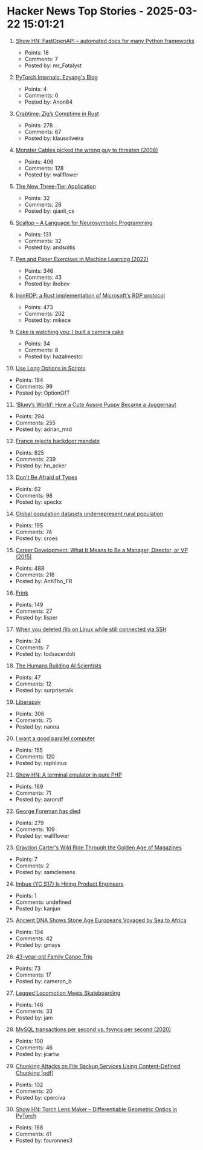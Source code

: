 # Hacker News Top Stories - 2025-03-22 15:01:21

1. [Show HN: FastOpenAPI – automated docs for many Python frameworks](https://github.com/mr-fatalyst/fastopenapi)
   - Points: 18
   - Comments: 7
   - Posted by: mr_Fatalyst

2. [PyTorch Internals: Ezyang's Blog](https://blog.ezyang.com/2019/05/pytorch-internals/)
   - Points: 4
   - Comments: 0
   - Posted by: Anon84

3. [Crabtime: Zig’s Comptime in Rust](https://crates.io/crates/crabtime)
   - Points: 278
   - Comments: 67
   - Posted by: klaussilveira

4. [Monster Cables picked the wrong guy to threaten (2008)](https://www.oncontracts.com/monster-cables-picked-the-wrong-guy-to-threaten/)
   - Points: 406
   - Comments: 128
   - Posted by: wallflower

5. [The New Three-Tier Application](https://www.dbos.dev/blog/new-three-tier-application)
   - Points: 32
   - Comments: 28
   - Posted by: qianli_cs

6. [Scallop – A Language for Neurosymbolic Programming](https://www.scallop-lang.org/)
   - Points: 131
   - Comments: 32
   - Posted by: andsoitis

7. [Pen and Paper Exercises in Machine Learning (2022)](https://arxiv.org/abs/2206.13446)
   - Points: 346
   - Comments: 43
   - Posted by: ibobev

8. [IronRDP: a Rust implementation of Microsoft's RDP protocol](https://github.com/Devolutions/IronRDP)
   - Points: 473
   - Comments: 202
   - Posted by: mikece

9. [Cake is watching you: I built a camera cake](https://medium.com/@hazalmestci/interact-with-your-cake-and-eat-it-too-24d25da25017)
   - Points: 34
   - Comments: 8
   - Posted by: hazalmestci

10. [Use Long Options in Scripts](https://matklad.github.io/2025/03/21/use-long-options-in-scripts.html)
   - Points: 184
   - Comments: 99
   - Posted by: OptionOfT

11. [‘Bluey’s World’: How a Cute Aussie Puppy Became a Juggernaut](https://www.hollywoodreporter.com/tv/tv-features/blueys-world-success-puppy-juggernaut-1236164905/)
   - Points: 294
   - Comments: 255
   - Posted by: adrian_mrd

12. [France rejects backdoor mandate](https://www.eff.org/deeplinks/2025/03/win-encryption-france-rejects-backdoor-mandate)
   - Points: 825
   - Comments: 239
   - Posted by: hn_acker

13. [Don't Be Afraid of Types](https://lmika.org/2025/03/18/dont-be-afraid-of-types.html)
   - Points: 62
   - Comments: 98
   - Posted by: speckx

14. [Global population datasets underrepresent rural population](https://www.nature.com/articles/s41467-025-56906-7)
   - Points: 195
   - Comments: 74
   - Posted by: croes

15. [Career Development: What It Means to Be a Manager, Director, or VP (2015)](https://kellblog.com/2015/03/08/career-development-what-it-really-means-to-be-a-manager-director-or-vp/)
   - Points: 488
   - Comments: 216
   - Posted by: AnhTho_FR

16. [Frink](https://frinklang.org/)
   - Points: 149
   - Comments: 27
   - Posted by: lisper

17. [When you deleted /lib on Linux while still connected via SSH](https://tinyhack.com/2022/09/16/when-you-deleted-lib-on-linux-while-still-connected-via-ssh/)
   - Points: 24
   - Comments: 7
   - Posted by: todsacerdoti

18. [The Humans Building AI Scientists](https://www.asimov.press/p/futurehouse)
   - Points: 47
   - Comments: 12
   - Posted by: surprisetalk

19. [Liberapay](https://en.liberapay.com/)
   - Points: 306
   - Comments: 75
   - Posted by: nanna

20. [I want a good parallel computer](https://raphlinus.github.io/gpu/2025/03/21/good-parallel-computer.html)
   - Points: 155
   - Comments: 120
   - Posted by: raphlinus

21. [Show HN: A terminal emulator in pure PHP](https://github.com/soloterm/screen)
   - Points: 169
   - Comments: 71
   - Posted by: aarondf

22. [George Foreman has died](https://variety.com/2025/tv/news/george-foreman-boxer-infomercial-star-dies-1236345523/)
   - Points: 279
   - Comments: 109
   - Posted by: wallflower

23. [Graydon Carter's Wild Ride Through the Golden Age of Magazines](https://www.newyorker.com/magazine/2025/03/24/when-the-going-was-good-graydon-carter-book-review)
   - Points: 7
   - Comments: 2
   - Posted by: samclemens

24. [Imbue (YC S17) Is Hiring Product Engineers](undefined)
   - Points: 1
   - Comments: undefined
   - Posted by: kanjun

25. [Ancient DNA Shows Stone Age Europeans Voyaged by Sea to Africa](https://www.nature.com/articles/d41586-025-00764-2)
   - Points: 104
   - Comments: 42
   - Posted by: gmays

26. [43-year-old Family Canoe Trip](https://paddlingmag.com/stories/features/legendary-43-year-family-canoe-story/)
   - Points: 73
   - Comments: 17
   - Posted by: cameron_b

27. [Legged Locomotion Meets Skateboarding](https://umich-curly.github.io/DHAL/)
   - Points: 146
   - Comments: 33
   - Posted by: jam

28. [MySQL transactions per second vs. fsyncs per second (2020)](https://sirupsen.com/napkin/problem-10-mysql-transactions-per-second)
   - Points: 100
   - Comments: 46
   - Posted by: jcartw

29. [Chunking Attacks on File Backup Services Using Content-Deﬁned Chunking [pdf]](https://www.daemonology.net/blog/chunking-attacks.pdf)
   - Points: 102
   - Comments: 20
   - Posted by: cperciva

30. [Show HN: Torch Lens Maker – Differentiable Geometric Optics in PyTorch](https://victorpoughon.github.io/torchlensmaker/)
   - Points: 168
   - Comments: 41
   - Posted by: fouronnes3

